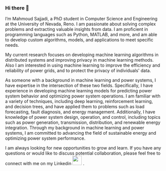 ### Hi there 👋 

I’m Mahmoud Sajjadi, a PhD student in Computer Science and Engineering at the University of Nevada, Reno. I am passionate about solving complex problems and extracting valuable insights from data. I am proficient in programming languages such as Python, MATLAB, and more, and am able to develop custom algorithms, models, and applications to meet specific needs.

My current research focuses on developing machine learning algorithms in distributed systems and improving privacy in machine learning methods. Also I am interested in using machine learning to improve the efficiency and reliability of power grids, and to protect the privacy of individuals' data.

As someone with a background in machine learning and power systems, I have expertise in the intersection of these two fields. Specifically, I have experience in developing machine learning models for predicting power system behavior and optimizing power system operations. I am familiar with a variety of techniques, including deep learning, reinforcement learning, and decision trees, and have applied them to problems such as load forecasting, fault diagnosis, and energy management. Additionally, I have knowledge of power system design, operation, and control, including topics such as power generation, transmission, distribution, and renewable energy integration. Through my background in machine learning and power systems, I am committed to advancing the field of sustainable energy and optimizing power system performance.

I am always looking for new opportunities to grow and learn. If you have any questions or would like to discuss potential collaboration, please feel free to connect with me on my Linkedin <a href="https://www.linkedin.com/in/mahmoudsajjadi/"><img src="https://cdn-icons-png.flaticon.com/512/174/174857.png" width="30" height="30"></a>
.

<!--
**mahmoudsajjadi/mahmoudsajjadi** is a ✨ _special_ ✨ repository because its `README.md` (this file) appears on your GitHub profile.

Here are some ideas to get you started:

- 🔭 I’m currently working on ...
- 🌱 I’m currently learning ...
- 👯 I’m looking to collaborate on ...
- 🤔 I’m looking for help with ...
- 💬 Ask me about ...
- 📫 How to reach me: ...
- 😄 Pronouns: ...
- ⚡ Fun fact: ...
-->
